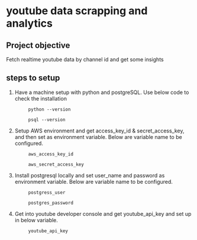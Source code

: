 # youtube data scrapping and analytics

## Project objective
Fetch realtime youtube data by channel id and get some insights 


## steps to setup

1. Have a machine setup with python and postgreSQL. Use below code to check the installation

            python --version

            psql --version

2. Setup AWS environment and get access_key_id & secret_access_key, and then set as environment variable. Below are variable name to be configured.

            aws_access_key_id

            aws_secret_access_key


3. Install postgresql locally and set user_name and password as environment variable. Below are variable name to be configured.

            postgress_user

            postgres_password

4. Get into youtube developer console and get youtube_api_key and set up in below variable.

            youtube_api_key


